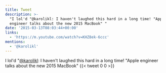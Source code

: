 ```yaml
---
title: Tweet
description: >-
  "I lol'd "@karolikl: I haven't laughed this hard in a long time! "Apple
  engineer talks about the new 2015 MacBook" "
date: '2015-03-13T08:03:44+00:00'
links:
  - 'https://m.youtube.com/watch?v=KHZ8ek-6ccc'
mentions:
  - '@karolikl'
---
```

I lol'd "[@karolikl](https://twitter.com/@karolikl): I haven't laughed this hard in a long time! "Apple engineer talks about the new 2015 MacBook" 
      {{< tweet 0 0 >}}
    
